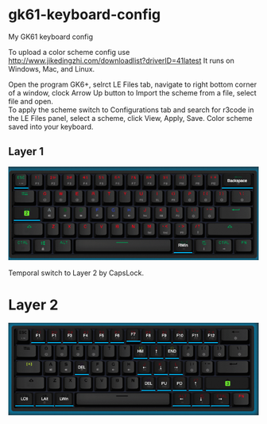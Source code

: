 # gk61-keyboard-config
My GK61 keyboard config

To upload a color scheme config use  http://www.jikedingzhi.com/downloadlist?driverID=41latest
It runs on Windows, Mac, and Linux.

Open the program GK6+, selrct LE Files tab, navigate to right bottom corner of a window, clock Arrow Up button to Import the scheme from a file, select file and open.  
To apply the scheme switch to Configurations tab and search for r3code in the LE Files panel, select a scheme, click View, Apply, Save. Color scheme saved into your keyboard.


## Layer 1

![Layer 1](r3code_gk61_keyboard_layer_1_remap.png)

Temporal switch to Layer 2 by CapsLock.

# Layer 2

![Layer 2](r3code_gk61_keyboard_layer_2_remap.png)
